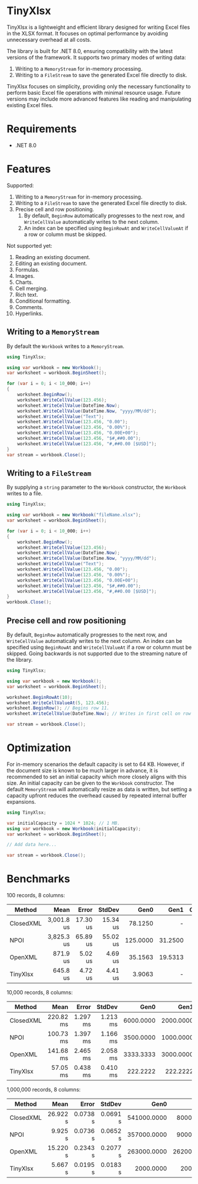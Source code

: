 # TinyXlsx
TinyXlsx is a lightweight and efficient library designed for writing Excel files in the XLSX format. It focuses on optimal performance by avoiding unnecessary overhead at all costs.

The library is built for .NET 8.0, ensuring compatibility with the latest versions of the framework. It supports two primary modes of writing data:

1. Writing to a `MemoryStream` for in-memory processing.
1. Writing to a `FileStream` to save the generated Excel file directly to disk.

TinyXlsx focuses on simplicity, providing only the necessary functionality to perform basic Excel file operations with minimal resource usage. Future versions may include more advanced features like reading and manipulating existing Excel files.

# Requirements
- .NET 8.0

# Features
Supported:
1. Writing to a `MemoryStream` for in-memory processing.
1. Writing to a `FileStream` to save the generated Excel file directly to disk.
1. Precise cell and row positioning.
    1. By default, `BeginRow` automatically progresses to the next row, and `WriteCellValue` automatically writes to the next column.
    1. An index can be specified using `BeginRowAt` and `WriteCellValueAt` if a row or column must be skipped.

Not supported yet:
1. Reading an existing document.
1. Editing an existing document.
1. Formulas.
1. Images.
1. Charts.
1. Cell merging.
1. Rich text.
1. Conditional formatting.
1. Comments.
1. Hyperlinks.

## Writing to a `MemoryStream`
By default the `Workbook` writes to a `MemoryStream`.

```csharp
using TinyXlsx;

using var workbook = new Workbook();
var worksheet = workbook.BeginSheet();

for (var i = 0; i < 10_000; i++)
{
    worksheet.BeginRow();
    worksheet.WriteCellValue(123.456);
    worksheet.WriteCellValue(DateTime.Now);
    worksheet.WriteCellValue(DateTime.Now, "yyyy/MM/dd");
    worksheet.WriteCellValue("Text");
    worksheet.WriteCellValue(123.456, "0.00");
    worksheet.WriteCellValue(123.456, "0.00%");
    worksheet.WriteCellValue(123.456, "0.00E+00");
    worksheet.WriteCellValue(123.456, "$#,##0.00");
    worksheet.WriteCellValue(123.456, "#,##0.00 [$USD]");
}
var stream = workbook.Close();
```

## Writing to a `FileStream`
By supplying a `string` parameter to the `Workbook` constructor, the `Workbook` writes to a file.

```csharp
using TinyXlsx;

using var workbook = new Workbook("fileName.xlsx");
var worksheet = workbook.BeginSheet();

for (var i = 0; i < 10_000; i++)
{
    worksheet.BeginRow();
    worksheet.WriteCellValue(123.456);
    worksheet.WriteCellValue(DateTime.Now);
    worksheet.WriteCellValue(DateTime.Now, "yyyy/MM/dd");
    worksheet.WriteCellValue("Text");
    worksheet.WriteCellValue(123.456, "0.00");
    worksheet.WriteCellValue(123.456, "0.00%");
    worksheet.WriteCellValue(123.456, "0.00E+00");
    worksheet.WriteCellValue(123.456, "$#,##0.00");
    worksheet.WriteCellValue(123.456, "#,##0.00 [$USD]");
}
workbook.Close();
```

## Precise cell and row positioning
By default, `BeginRow` automatically progresses to the next row, and `WriteCellValue` automatically writes to the next column. An index can be specified using `BeginRowAt` and `WriteCellValueAt` if a row or column must be skipped. Going backwards is not supported due to the streaming nature of the library.

```csharp
using TinyXlsx;

using var workbook = new Workbook();
var worksheet = workbook.BeginSheet();

worksheet.BeginRowAt(10);
worksheet.WriteCellValueAt(5, 123.456);
worksheet.BeginRow(); // Begins row 11.
worksheet.WriteCellValue(DateTime.Now); // Writes in first cell on row 11.

var stream = workbook.Close();
```

# Optimization
For in-memory scenarios the default capacity is set to 64 KB. However, if the document size is known to be much larger in advance, it is recommended to set an initial capacity which more closely aligns with this size. An initial capacity can be given to the `Workbook` constructor. The default `MemoryStream` will automatically resize as data is written, but setting a capacity upfront reduces the overhead caused by repeated internal buffer expansions.

```csharp
using TinyXlsx;

var initialCapacity = 1024 * 1024; // 1 MB.
using var workbook = new Workbook(initialCapacity);
var worksheet = workbook.BeginSheet();

// Add data here...

var stream = workbook.Close();
```

# Benchmarks

100 records, 8 columns:

| Method    | Mean            | Error         | StdDev       | Gen0        | Gen1        | Gen2       | Allocated      |
|---------- |----------------:|--------------:|-------------:|------------:|------------:|-----------:|---------------:|
| ClosedXML |      3,001.8 us |      17.30 us |     15.34 us |     78.1250 |           - |          - |     1360.37 KB |
| NPOI      |      3,825.3 us |      65.89 us |     55.02 us |    125.0000 |     31.2500 |          - |     2117.53 KB |
| OpenXML   |        871.9 us |       5.02 us |      4.69 us |     35.1563 |     19.5313 |          - |      621.33 KB |
| TinyXlsx  |        645.8 us |       4.72 us |      4.41 us |      3.9063 |           - |          - |       73.60 KB |

10,000 records, 8 columns:

| Method    | Mean      | Error    | StdDev   | Gen0      | Gen1      | Gen2      | Allocated   |
|---------- |----------:|---------:|---------:|----------:|----------:|----------:|------------:|
| ClosedXML | 220.82 ms | 1.297 ms | 1.213 ms | 6000.0000 | 2000.0000 | 1000.0000 | 99992.92 KB |
| NPOI      | 100.73 ms | 1.397 ms | 1.166 ms | 3500.0000 | 1000.0000 |         - | 60048.23 KB |
| OpenXML   | 141.68 ms | 2.465 ms | 2.058 ms | 3333.3333 | 3000.0000 | 1000.0000 | 54245.12 KB |
| TinyXlsx  |  57.05 ms | 0.438 ms | 0.410 ms |  222.2222 |  222.2222 |  222.2222 |   970.52 KB |

1,000,000 records, 8 columns:

| Method    | Mean     | Error    | StdDev   | Gen0        | Gen1        | Gen2       | Allocated   |
|---------- |---------:|---------:|---------:|------------:|------------:|-----------:|------------:|
| ClosedXML | 26.922 s | 0.0738 s | 0.0691 s | 541000.0000 |  80000.0000 | 10000.0000 | 10087.41 MB |
| NPOI      |  9.925 s | 0.0736 s | 0.0652 s | 357000.0000 |  90000.0000 |  1000.0000 |  5748.21 MB |
| OpenXML   | 15.220 s | 0.2343 s | 0.2077 s | 263000.0000 | 262000.0000 |  8000.0000 |  4858.12 MB |
| TinyXlsx  |  5.667 s | 0.0195 s | 0.0183 s |   2000.0000 |   2000.0000 |  2000.0000 |    63.98 MB |
